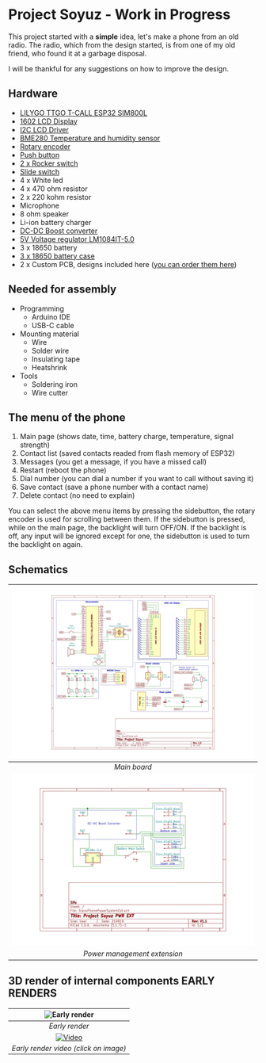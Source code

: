 Project Soyuz - Work in Progress
================================

This project started with a __simple__ idea, let's make a phone from an old radio.
The radio, which from the design started, is from one of my old friend, who found it at a garbage disposal.

I will be thankful for any suggestions on how to improve the design.

Hardware
--------

* [LILYGO TTGO T-CALL ESP32 SIM800L](https://www.aliexpress.com/item/33045221960.html "Order here")
* [1602 LCD Display](https://www.hestore.hu/prod_10036401.html "Order here")
* [I2C LCD Driver](https://www.hestore.hu/prod_10035516.html "Order here")
* [BME280 Temperature and humidity sensor](https://www.hestore.hu/prod_10039068.html "Order here")
* [Rotary encoder](https://www.hestore.hu/prod_10040813.html "Order here")
* [Push button](https://www.hestore.hu/prod_10028247.html "Order here")
* [2 x Rocker switch](https://www.hestore.hu/prod_10028128.html "Order here")
* [Slide switch](https://www.hestore.hu/prod_10042063.html "Order here")
* 4 x White led
* 4 x 470 ohm resistor
* 2 x 220 kohm resistor
* Microphone
* 8 ohm speaker
* Li-ion battery charger
* [DC-DC Boost converter](https://www.hestore.hu/prod_10042081.html "Order here")
* [5V Voltage regulator LM1084IT-5.0](https://www.hestore.hu/prod_10026480.html "Order here")
* 3 x 18650 battery
* [3 x 18650 battery case](https://www.hestore.hu/prod_10037304.html "Order here")
* 2 x Custom PCB, designs included here ([you can order them here](https://jlcpcb.com/ "JLC PCB"))

Needed for assembly
-------------------

* Programming
	* Arduino IDE
	* USB-C cable
* Mounting material
	* Wire
	* Solder wire
	* Insulating tape
	* Heatshrink
* Tools
	* Soldering iron
	* Wire cutter
	
The menu of the phone
---------------------

1. Main page (shows date, time, battery charge, temperature, signal strength)
1. Contact list (saved contacts readed from flash memory of ESP32)
1. Messages (you get a message, if you have a missed call)
1. Restart (reboot the phone)
1. Dial number (you can dial a number if you want to call without saving it)
1. Save contact (save a phone number with a contact name)
1. Delete contact (no need to explain)

You can select the above menu items by pressing the sidebutton, the rotary encoder is used for scrolling between them.
If the sidebutton is pressed, while on the main page, the backlight will turn OFF/ON.
If the backlight is off, any input will be ignored except for one, the sidebutton is used to turn the backlight on again.

Schematics
----------
|![Schematic](https://github.com/hidvegarpi/Prog2_Project/blob/main/PCB%20files/Schematics/Project%20Soyuz%20Schematic.jpg)|
|:--:|
|*Main board*|
|![Schematic](https://github.com/hidvegarpi/Prog2_Project/blob/main/PCB%20files/Schematics/Project%20Soyuz%20PWR%20EXT%20Schematic.jpg)|
|*Power management extension*|


3D render of internal components EARLY RENDERS
----------------------------------------------

|![Early render](https://github.com/hidvegarpi/Prog2_Project/blob/main/3D%20Renders/early_render_of_internal_components_1.png)|
|:--:|
|*Early render*|
|[![Video](https://img.youtube.com/vi/-1axZrk7Lxg/maxresdefault.jpg)](https://youtu.be/-1axZrk7Lxg)|
|*Early render video (click on image)*|
